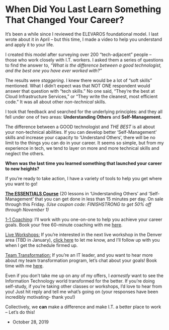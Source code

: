 When Did You Last Learn Something That Changed Your Career?
===========================================================

It’s been a while since I reviewed the ELEVAROS foundational model. I last wrote about it in April – but this time, I made a video to help you understand and apply it to your life. 

I created this model after surveying over 200 “tech-adjacent” people – those who work closely with I.T. workers. I asked them a series of questions to find the answer to, _“What is the difference between a good technologist, and the best one you have ever worked with?”_

The results were _staggering_. I knew there would be a lot of “soft skills” mentioned. What I didn’t expect was that NOT ONE respondent would answer that question with “tech skills.” No one said, “They’re the best at Cloud Infrastructure Services,” or “They write the cleanest, most efficient code.” It was all about other _non-technical_ skills.

I took that feedback and searched for the underlying principles: and they all fell under one of two areas: **Understanding Others** and **Self-Management.**

The difference between a GOOD technologist and _THE BEST_ is all about your non-technical abilities. If you can develop better ‘Self-Management’ skills and increase your capacity to ‘Understand Others’, there will be no limit to the things you can do in your career. It seems so simple, but from my experience in tech, we tend to layer on more and more technical skills and neglect the others.

**When was the last time you learned something that launched your career to new heights?** 

If you’re ready to take action, I have a variety of tools to help you get where you want to go! 

[**The ESSENTIALS Course**](https://courses.elevaros.com/courses/ESSENTIAL-SKILLS) (20 lessons in ‘Understanding Others’ and ‘Self-Management’ that you can get done in less than 15 minutes per day. On sale through this Friday. _(Use coupon code: FINISHSTRONG to get 50% off through November 1)_

[1-1 Coaching](https://calendly.com/elevaros/60-minute-coaching): I’ll work with you one-on-one to help you achieve your career goals. Book your free 60-minute coaching with me [here](https://calendly.com/elevaros/60-minute-coaching).

[Live Workshops:](/confirmed/) If you’re interested in the next live workshop in the Denver area (TBD in January), [click here](/confirmed/) to let me know, and I’ll follow up with you when I get the schedule firmed up. 

[Team Transformation:](https://calendly.com/elevaros/60-minute) If you’re an IT leader, and you want to hear more about my team transformation program, let’s chat about your goals! Book time with me [here](https://calendly.com/elevaros/60-minute). 

Even if you don’t take me up on any of my offers, I _earnestly_ want to see the Information Technology world transformed for the better. If you’re doing self-study, if you’re taking other classes or workshops, I’d love to hear from you! Just hit reply and tell me what’s going on (your responses have been incredibly motivating- thank you!)

Collectively, we **can** make a difference and make I.T. a better place to work – Let’s do this!

*   October 28, 2019
